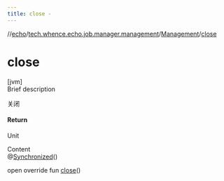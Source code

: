 ```yaml
---
title: close -
---
```

//[echo](../../index.md)/[tech.whence.echo.job.manager.management](../index.md)/[Management](index.md)/[close](close.md)



# close  
[jvm]  
Brief description  


关闭



#### Return  


Unit

  
Content  
@[Synchronized](https://kotlinlang.org/api/latest/jvm/stdlib/kotlin.jvm/-synchronized/index.html)()  
  
open override fun [close](close.md)()  




